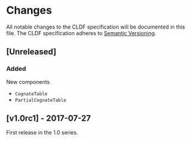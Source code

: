 
# Changes

All notable changes to the CLDF specification will be documented in this file.
The CLDF specification adheres to [Semantic Versioning](http://semver.org/spec/v2.0.0.html).


## [Unreleased]

### Added

New components
- `CognateTable`
- `PartialCognateTable`


## [v1.0rc1] - 2017-07-27

First release in the 1.0 series.
